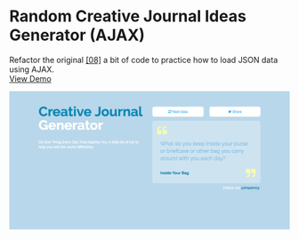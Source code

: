# Random Creative Journal Ideas Generator (AJAX)
Refactor the original [[08]](https://chinyi3005.github.io/100websites/08-random-inspiration) a bit of code to practice how to load JSON data using AJAX.  
[View Demo](https://chinyi3005.github.io/100websites/12-random-inspiration-ajax/index.html)

![random idea in ajax](./idea-ajax.png)
